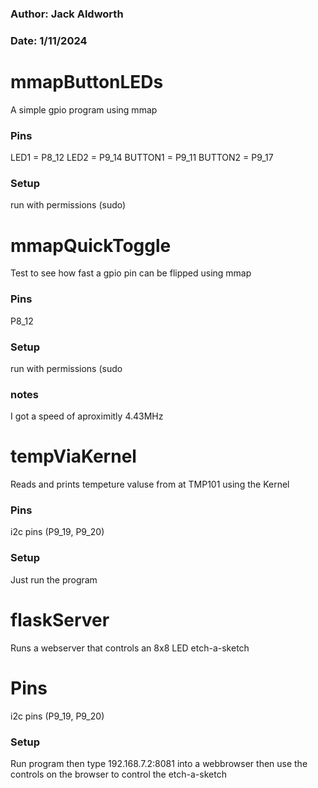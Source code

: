 ### Author: Jack Aldworth
### Date: 1/11/2024
# mmapButtonLEDs
A simple gpio program using mmap
### Pins
LED1 = P8_12 LED2 = P9_14 BUTTON1 = P9_11 BUTTON2 = P9_17
### Setup
run with permissions (sudo)
# mmapQuickToggle
Test to see how fast a gpio pin can be flipped using mmap
### Pins
P8_12
### Setup
run with permissions (sudo
### notes
I got a speed of aproximitly 4.43MHz
# tempViaKernel
Reads and prints tempeture valuse from at TMP101 using the Kernel
### Pins
i2c pins (P9_19, P9_20)
### Setup
Just run the program
# flaskServer
Runs a webserver that controls an 8x8 LED etch-a-sketch
# Pins
i2c pins (P9_19, P9_20)
### Setup
Run program then type 192.168.7.2:8081 into a webbrowser then use the controls on the browser to control the etch-a-sketch
